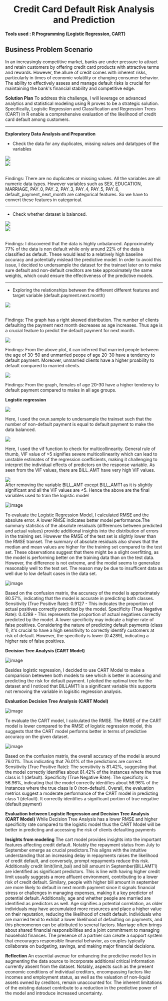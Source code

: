 <div align="center"><h1>Credit Card Default Risk Analysis and Prediction</h1></div>

__Tools used : R Programming (Logistic Regression, CART)__

__Business Problem Scenario__
-------
In an increasingly competitive market, banks are under pressure to attract and retain customers by offering credit card products with attractive terms and rewards. However, the allure of credit comes with inherent risks, particularly in times of economic volatility or changing consumer behavior. The ability to effectively assess and manage default risks is crucial for maintaining the bank's financial stability and competitive edge.


__Solution Plan__
To address this challenge, I will leverage on advanced analytics and statistical modeling using R proves to be a strategic solution. Specifically, Logistic Regression and Classification and Regression Trees (CART) in R enable a comprehensive evaluation of the likelihood of credit card default among customers. 

-------

__Exploratory Data Analysis and Preparation__

+ Check the data for any duplicates, missing values and datatypes of the variables

<div align="left"><img src="images/data_types.png"/></div>
<div align="left"><img src="images/duplicate_missing.png"/></div>

<br>
  
Findings: There are no duplicates or missing values. All the variables are all numeric data types. However variables such as SEX, EDUCATION, MARRIAGE, PAY_0, PAY_2, PAY_3, PAY_4, PAY_5, PAY_6, default_payment_next_month are categorical features. So we have to convert these features in categorical.

-------
+ Check whether dataset is balanced.

<div align="left"><img src="images/def_nondef_plot.png"/></div>
<div align="left"><img src="images/prop_table.png"/></div>

<br>

Findings: I discovered that the data is highly unbalanced. Approximately 77% of the data is non default while only around 22% of the data is classified as default. These would lead to a relatively high baseline accuracy and potentially mislead the predictive model. In order to avoid this issue, I decided to undersample the dataset for the trainset later on to make sure default and non-default creditors are take approximately the same weights, which could ensure the effectiveness of the predictive models. 

-------
+ Exploring the relationships between the different different features and target variable (default.payment.next.month)

<div align="left"><img src="images/def_age.png"/></div>

<br>

Findings: The graph has a right skewed distribution. The number of clients defaulting the payment next month decreases as age increases. Thus age is a crucial feature to predict the default payment for next month.

<div align="left"><img src="images/age_marriage_def.png"/></div>

Findings: From the above plot, it can inferred that married people between the age of 30-50 and unmarried peope of age 20-30 have a tendency to default payment. Moreover, unmarried clients have a higher proability to default compared to married clients. 

<div align="left"><img src="images/sex_age.png"/></div>

Findings: From the graph, females of age 20-30 have a higher tendency to default payment compared to males in all age groups. 

__Logistic regression__

<div align="left"><img src="images/under_sample.png"/></div>

Here, I used the ovun.sample to undersample the trainset such that the number of non-default payment is equal to default payment to make the data balanced.

<div align="left"><img src="images/multicollinearity.png"/></div>

Here, I used the vif function to check for multicollinearity. General rule of thumb, VIF value of >5 signifies severe multicollinearity which can lead to unstable estimates of the regression coefficients, making it challenging to interpret the individual effects of predictors on the response variable. As seen from the VIF values, there are BILL_AMT have very high VIF values.

<div align="left"><img src="images/final_var.png"/></div
                                                             
After removing the variable BILL_AMT except BILL_AMT1 as it is slightly significant and all the VIF values are <5. Hence the above are the final variables used to train the logistic model 

![image](https://github.com/PehJiaYuan/Credit-Card-Default-Analysis-and-Prediction-using-R-programming/assets/160102531/955e831a-08d8-4d20-a1bb-74574d42c43c)

To evaluate the Logistic Regression Model, I calculated RMSE and the absolute error. A lower RMSE indicates better model performance.The summary statistics of the absolute residuals (differences between predicted and actual values) provide additional insights into the distribution of errors in the training set. However the RMSE of the test set is slightly lower than the RMSE trainset. The summary of absolute residuals also shows that the median and mean values are higher for the training set compared to the test set. These observations suggest that there might be a slight overfitting, as the model is performing better on the training data than on the test data. However, the difference is not extreme, and the model seems to generalize reasonably well to the test set. The reason may be due to insufficent data as well due to low default cases in the data set. 

![image](https://github.com/PehJiaYuan/Credit-Card-Default-Analysis-and-Prediction-using-R-programming/assets/160102531/708cc21c-a43d-42f4-ab60-ee6b5ef30fd2)

Based on the confusion matrix, the accuracy of the model is approximately 80.57%, indicating that the model is accurate in predicting both classes. Sensitivity (True Positive Rate): 0.9127 - This indicates the proportion of actual positives correctly predicted by the model. Specificity (True Negative Rate): 0.4289 - This represents the proportion of actual negatives correctly predicted by the model. A lower specificity may indicate a higher rate of false positives. Considering the nature of predicting default payments (class 1), it's crucial to have a high sensitivity to correctly identify customers at risk of default.  However, the specificity is lower (0.4289), indicating a higher rate of false positives.


__Decision Tree Analysis (CART Model)__

![image](https://github.com/PehJiaYuan/Credit-Card-Default-Analysis-and-Prediction-using-R-programming/assets/160102531/766411bf-a891-4ebf-a2b5-11db6e926ad4)

Besides logistic regression, I decided to use CART Model to make a comparision beteween both models to see which is better in accessing and predicting the risk for default payment. I plotted the optimal tree for the dataset and I noticed that BILLAMT1 is a significant variable this supports not removing the variable in logisitic regression analysis. 

__Evaluation Decision Tree Analysis (CART Model)__

![image](https://github.com/PehJiaYuan/Credit-Card-Default-Analysis-and-Prediction-using-R-programming/assets/160102531/0aa55ea0-1c03-4027-92c1-f37c9bfe92fc)

To evaluate the CART model, I calculated the RMSE. The RMSE of the CART model is lower compared to the RMSE of logistic regression model, this suggests that the CART model performs better in terms of predictive accuracy on the given dataset.

![image](https://github.com/PehJiaYuan/Credit-Card-Default-Analysis-and-Prediction-using-R-programming/assets/160102531/16e3fa3c-d822-4227-bb75-8ef90494364c)

Based on the confusion matrix, the overall accuracy of the model is around 76.01%. Thus indicating that 76.01% of the predictions are correct. Sensitivity (True Positive Rate): The sensitivity is 81.42%, suggesting that the model correctly identifies about 81.42% of the instances where the true class is 1 (default). Specificity (True Negative Rate): The specificity is 56.96%, indicating that the model correctly identifies about 56.96% of the instances where the true class is 0 (non-default). Overall, the evaluation metrics suggest a moderate performance of the CART model in predicting class 1 (default). It correctly identifies a significant portion of true negative (default payment) 


__Evaluation between Logistic Regression and Decision Tree Analysis (CART Model)__
While Decision Tree Analysis has a lower RMSE and higher specificity rate compared to the logistic model thus the CART Model will be better in predicting and accessing the risk of clients defaulting payments 

__Insights from modeling__
The cart model provides insights into the important features affecting credit default. Notably the repayment status from July to September emerge as crucial predictors.This aligns with the intuitive understanding that an increasing delay in repayments raises the likelihood of credit default, and conversely, prompt repayments reduce this risk.
Additionally credit limit(limit_bal) and bill amount in September(BILLAMT1) are identified as significant predictors. This is line with having higher credit limit usually suggests a more affluent environment, contributing to a lower risk of credit default. Similary, people with higher bill amount in september are more likely to default in next month payment since it signals financial stress or challenges in managing expenses, making it a key predictor of potential default. Additionally, age and whether people are married are identified as predictors as well. Age signifies a potential correlation, as older individuals may have accumulated more resources and place a higher value on their reputation, reducing the likelihood of credit default. Individuals who are married tend to exhibit a lower likelihood of defaulting on payments, and this phenomenon can be attributed to several factors. Marriage often brings about shared financial responsibilities and a joint commitment to managing household finances. The presence of a partner can create a support system that encourages responsible financial behavior, as couples typically collaborate on budgeting, savings, and making major financial decisions.

__Reflection__
An essential avenue for enhancing the predictive model lies in augmenting the data source to incorporate additional critical information currently absent from the dataset. Notably, aspects such as the present economic conditions of individual creditors, encompassing factors like incomes and employment status, as well as the valuation of non-liquid assets owned by creditors, remain unaccounted for. The inherent limitations of the existing dataset contribute to a reduction in the predictive power of the model and introduce increased uncertainty.
